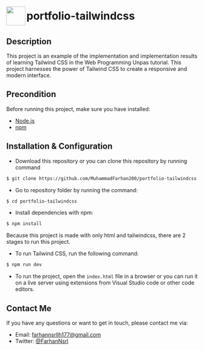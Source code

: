 <h1 style="display: flex; align-items: center;"><img src="https://muhammadfarhan200.github.io/portfolio-tailwindcss/public/img/skills/tailwindcss-color.svg" width="50" align="left"/>  portfolio-tailwindcss</h1>


## Description

This project is an example of the implementation and implementation results of learning Tailwind CSS in the Web Programming Unpas tutorial. This project harnesses the power of Tailwind CSS to create a responsive and modern interface.

## Precondition

Before running this project, make sure you have installed:

- [Node.js](https://nodejs.org)
- [npm](https://www.npmjs.com)

## Installation & Configuration

- Download this repository or you can clone this repository by running command

```bash
$ git clone https://github.com/MuhammadFarhan200/portfolio-tailwindcss.git
```

- Go to repository folder by running the command:

```bash
$ cd portfolio-tailwindcss
```

- Install dependencies with npm:

```bash
$ npm install
```

Because this project is made with only html and tailwindcss, there are 2 stages to run this project.

- To run Tailwind CSS, run the following command:

```bash
$ npm run dev
```

- To run the project, open the `index.html` file in a browser or you can run it on a live server using extensions from Visual Studio code or other code editors.

## Contact Me

If you have any questions or want to get in touch, please contact me via:

- Email: [farhannsrllh177@gmail.com](mailto:farhannsrllh177@gmail.com)
- Twitter: [@FarhanNsrl](https://twitter.com/FarhanNsrl)
